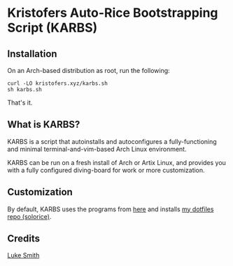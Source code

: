# Kristofers Auto-Rice Bootstrapping Script (KARBS)

## Installation

On an Arch-based distribution as root, run the following:

```shell
curl -LO kristofers.xyz/karbs.sh
sh karbs.sh
```

That's it.

## What is KARBS?

KARBS is a script that autoinstalls and autoconfigures a fully-functioning
and minimal terminal-and-vim-based Arch Linux environment.

KARBS can be run on a fresh install of Arch or Artix Linux, and provides you
with a fully configured diving-board for work or more customization.

## Customization

By default, KARBS uses the programs from [here](pkg-files/minimal-pkgs.txt) and installs
[my dotfiles repo (solorice)](https://github.com/kristoferssolo/solorice).

## Credits
[Luke Smith](https://github.com/LukeSmithxyz)
